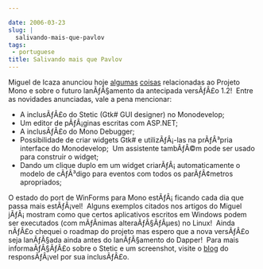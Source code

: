 ```yaml
---

date: 2006-03-23
slug: |
  salivando-mais-que-pavlov
tags:
 - portuguese
title: Salivando mais que Pavlov
---
```


Miguel de Icaza anunciou hoje
[algumas](http://tirania.org/blog/archive/2006/Mar-22.html)
[coisas](http://tirania.org/blog/archive/2006/Mar-23.html) relacionadas
ao Projeto Mono e sobre o futuro lanÃƒÂ§amento da antecipada versÃƒÂ£o
1.2!  Entre as novidades anunciadas, vale a pena mencionar:

-   A inclusÃƒÂ£o do Stetic (Gtk\# GUI designer) no Monodevelop;
-   Um editor de pÃƒÂ¡ginas escritas com ASP.NET;
-   A inclusÃƒÂ£o do Mono Debugger;
-   Possibilidade de criar widgets Gtk\# e utilizÃƒÂ¡-las na prÃƒÂ³pria
    interface do Monodevelop;  Um assistente tambÃƒÂ©m pode ser usado
    para construir o widget;
-   Dando um clique duplo em um widget criarÃƒÂ¡ automaticamente o
    modelo de cÃƒÂ³digo para eventos com todos os parÃƒÂ¢metros
    apropriados;

O estado do port de WinForms para Mono estÃƒÂ¡ ficando cada dia que
passa mais estÃƒÂ¡vel!  Alguns exemplos citados nos artigos do Miguel
jÃƒÂ¡ mostram como que certos aplicativos escritos em Windows podem ser
executados (com mÃƒÂ­nimas alteraÃƒÂ§ÃƒÂµes) no Linux!  Ainda nÃƒÂ£o
chequei o roadmap do projeto mas espero que a nova versÃƒÂ£o seja
lanÃƒÂ§ada ainda antes do lanÃƒÂ§amento do Dapper!  Para mais
informaÃƒÂ§ÃƒÂ£o sobre o Stetic e um screenshot, visite o
[blog](http://primates.ximian.com/%7Elluis/blog/pivot/entry.php?id=49)
do responsÃƒÂ¡vel por sua inclusÃƒÂ£o.
